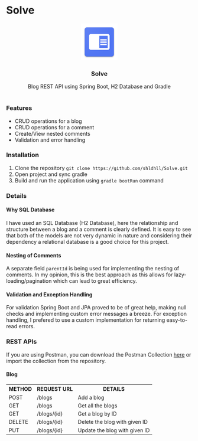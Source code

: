 # Solve
<p align="center">
  <a href="https://github.com/shldhll/Solve">
    <img src="static/icon.png" alt="Logo" width="100" height="100">
  </a>
  <h3 align="center">Solve</h3>
  <p align="center">
    Blog REST API using Spring Boot, H2 Database and Gradle<br><br>
  </p>
  <h3>Features</h3>
  <ul>
  <li>CRUD operations for a blog</li>
  <li>CRUD operations for a comment</li>
  <li>Create/View nested comments</li>
  <li>Validation and error handling</li>
  </ul>
  <h3>Installation</h3>
  <ol>
  <li>Clone the repository <code>git clone https://github.com/shldhll/Solve.git</code></li>
  <li>Open project and sync gradle</li>
  <li>Build and run the application using <code>gradle bootRun</code> command</li>
  </ol>
  <h3>Details</h3>
  <h4>Why SQL Database</h4>
  I have used an SQL Database (H2 Database), here the relationship and structure between a blog and a comment is clearly defined. It is easy to see that both of the models are not very dynamic in nature and considering their dependency a relational database is a good choice for this project.
  <h4>Nesting of Comments</h4>
  A separate field <code>parentId</code> is being used for implementing the nesting of comments. In my opinion, this is the best approach as this allows for lazy-loading/pagination which can lead to great efficiency.
  <h4>Validation and Exception Handling</h4>
  For validation Spring Boot and JPA proved to be of great help, making null checks and implementing custom error messages a breeze. For exception handling, I prefered to use a custom implementation for returning easy-to-read errors.
  <h3>REST APIs</h3>
  If you are using Postman, you can download the Postman Collection <a href="https://www.getpostman.com/collections/739d7620c08d26cd3316">here</a> or import the collection from the repository.
  <h4>Blog</h4>
  <table>
  <tr>
    <th>METHOD</th>
    <th>REQUEST URL</th>
    <th>DETAILS</th>
  </tr>
  <tr>
    <td>POST</td>
    <td>/blogs</td>
    <td>Add a blog</td>
  </tr>
  <tr>
    <td>GET</td>
    <td>/blogs</td>
    <td>Get all the blogs</td>
  </tr>
  <tr>
    <td>GET</td>
    <td>/blogs/{id}</td>
    <td>Get a blog by ID</td>
  </tr>
  <tr>
    <td>DELETE</td>
    <td>/blogs/{id}</td>
    <td>Delete the blog with given ID</td>
  </tr>
  <tr>
    <td>PUT</td>
    <td>/blogs/{id}</td>
    <td>Update the blog with given ID</td>
  </tr>
  </table>
</p>
